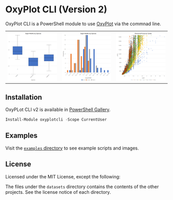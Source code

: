 # OxyPlot CLI (Version 2)

OxyPlot CLI is a PowerShell module to use [OxyPlot](http://www.oxyplot.org) via the commnad line.

<table>
<tr>
<td><img src="examples\images\BoxPlotSeries.png"></td>
<td><img src="examples\images\HistogramSeries2.png"></td>
<td><img src="examples\images\ScatterSeries.png"></td>
</table>

## Installation

OxyPLot CLI v2 is available in [PowerShell Gallery](https://www.powershellgallery.com/packages/oxyplotcli).

```PowerShell
Install-Module oxyplotcli -Scope CurrentUser
```

## Examples

Visit the [`examples` directory](examples) to see example scripts and images.

## License

Licensed under the MIT License, except the following:

The files under the `datasets` directory contains the contents of the other projects. See the license notice of each directory.
